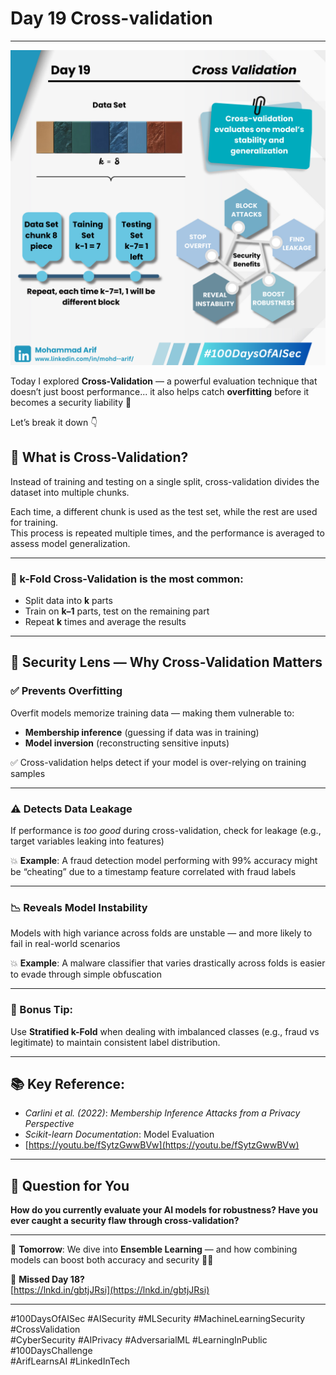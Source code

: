 # Day 19 Cross-validation

***

![Day 19 Poster](images/day19-poster.png)

Today I explored **Cross-Validation** — a powerful evaluation technique that doesn’t just boost performance... it also helps catch **overfitting** before it becomes a security liability 🔐

Let’s break it down 👇

## 📌 What is Cross-Validation?

Instead of training and testing on a single split, cross-validation divides the dataset into multiple chunks.

Each time, a different chunk is used as the test set, while the rest are used for training.\
This process is repeated multiple times, and the performance is averaged to assess model generalization.

***

### 🔁 k-Fold Cross-Validation is the most common:

* Split data into **k** parts
* Train on **k–1** parts, test on the remaining part
* Repeat **k** times and average the results

***

## 🔐 Security Lens — Why Cross-Validation Matters

### ✅ Prevents Overfitting

Overfit models memorize training data — making them vulnerable to:

* **Membership inference** (guessing if data was in training)
* **Model inversion** (reconstructing sensitive inputs)

✅ Cross-validation helps detect if your model is over-relying on training samples

***

### ⚠️ Detects Data Leakage

If performance is _too good_ during cross-validation, check for leakage (e.g., target variables leaking into features)

💥 **Example**: A fraud detection model performing with 99% accuracy might be “cheating” due to a timestamp feature correlated with fraud labels

***

### 📉 Reveals Model Instability

Models with high variance across folds are unstable — and more likely to fail in real-world scenarios

💥 **Example**: A malware classifier that varies drastically across folds is easier to evade through simple obfuscation

***

### 🎯 Bonus Tip:

Use **Stratified k-Fold** when dealing with imbalanced classes (e.g., fraud vs legitimate) to maintain consistent label distribution.

***

## 📚 Key Reference:

* _Carlini et al. (2022)_: _Membership Inference Attacks from a Privacy Perspective_
* _Scikit-learn Documentation_: Model Evaluation
* [https://youtu.be/fSytzGwwBVw](https://youtu.be/fSytzGwwBVw)

***

## 💬 Question for You

**How do you currently evaluate your AI models for robustness? Have you ever caught a security flaw through cross-validation?**

***

📅 **Tomorrow**: We dive into **Ensemble Learning** — and how combining models can boost both accuracy and security 🧠🔐

🔗 **Missed Day 18?**\
[https://lnkd.in/gbtjJRsi](https://lnkd.in/gbtjJRsi)

***

\#100DaysOfAISec #AISecurity #MLSecurity #MachineLearningSecurity #CrossValidation\
\#CyberSecurity #AIPrivacy #AdversarialML #LearningInPublic #100DaysChallenge\
\#ArifLearnsAI #LinkedInTech
